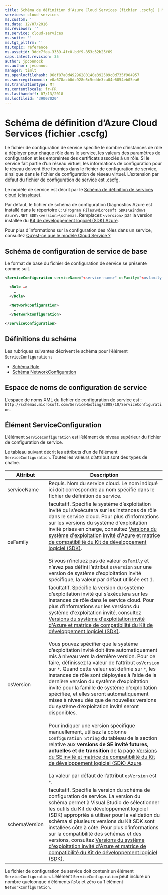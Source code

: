 ```yaml
---
title: Schéma de définition d’Azure Cloud Services (fichier .cscfg) | Microsoft Docs
services: cloud-services
ms.custom: ''
ms.date: 12/07/2016
ms.reviewer: ''
ms.service: cloud-services
ms.suite: ''
ms.tgt_pltfrm: ''
ms.topic: reference
ms.assetid: 3ddc7fea-3339-4fc0-bdf9-853c32b25f69
caps.latest.revision: 35
author: jpconnock
ms.author: jeconnoc
manager: timlt
ms.openlocfilehash: 96df87a0d49296280140e392509c0d735f904957
ms.sourcegitcommit: e0a678acb0dc928e5c5edde3ca04e6854eb05ea6
ms.translationtype: MT
ms.contentlocale: fr-FR
ms.lasthandoff: 07/13/2018
ms.locfileid: "39007020"
---
```

# <a name="azure-cloud-services-config-schema-cscfg-file"></a>Schéma de définition d’Azure Cloud Services (fichier .cscfg)
Le fichier de configuration de service spécifie le nombre d’instances de rôle à déployer pour chaque rôle dans le service, les valeurs des paramètres de configuration et les empreintes des certificats associés à un rôle. Si le service fait partie d’un réseau virtuel, les informations de configuration pour le réseau doivent être fournies dans le fichier de configuration de service, ainsi que dans le fichier de configuration de réseau virtuel. L’extension par défaut du fichier de configuration de service est .cscfg.

Le modèle de service est décrit par le [Schéma de définition de services cloud (classique)](schema-csdef-file.md).

Par défaut, le fichier de schéma de configuration Diagnostics Azure est installé dans le répertoire `C:\Program Files\Microsoft SDKs\Windows Azure\.NET SDK\<version>\schemas`. Remplacez `<version>` par la version installée du [Kit de développement logiciel (SDK) Azure](https://azure.microsoft.com/downloads/).

Pour plus d’informations sur la configuration des rôles dans un service, consultez [Qu’est-ce que le modèle Cloud Service ?](cloud-services-model-and-package.md)

## <a name="basic-service-configuration-schema"></a>Schéma de configuration de service de base
Le format de base du fichier de configuration de service se présente comme suit.

```xml
<ServiceConfiguration serviceName="<service-name>" osFamily="<osfamily-number>" osVersion="<os-version>" schemaVersion="<schema-version>">

  <Role …>
    …
  </Role>

  <NetworkConfiguration>
    …
  </NetworkConfiguration>

</ServiceConfiguration>
```

## <a name="schema-definitions"></a>Définitions du schéma
Les rubriques suivantes décrivent le schéma pour l’élément `ServiceConfiguration` :

- [Schéma Role](schema-cscfg-role.md)
- [Schéma NetworkConfiguration](schema-cscfg-networkconfiguration.md)

## <a name="service-configuration-namespace"></a>Espace de noms de configuration de service
L’espace de noms XML du fichier de configuration de service est : `http://schemas.microsoft.com/ServiceHosting/2008/10/ServiceConfiguration`.

##  <a name="ServiceConfiguration"></a> Élément ServiceConfiguration
L’élément `ServiceConfiguration` est l’élément de niveau supérieur du fichier de configuration de service.

Le tableau suivant décrit les attributs d’un de l’élément `ServiceConfiguration`. Toutes les valeurs d’attribut sont des types de chaîne.

| Attribut | Description |
| --------- | ----------- |
|serviceName|Requis. Nom du service cloud. Le nom indiqué ici doit correspondre au nom spécifié dans le fichier de définition de service.|
|osFamily|facultatif. Spécifie le système d’exploitation invité qui s’exécutera sur les instances de rôle dans le service cloud. Pour plus d’informations sur les versions du système d'exploitation invité prises en charge, consultez [Versions du système d'exploitation invité d'Azure et matrice de compatibilité du Kit de développement logiciel (SDK)](cloud-services-guestos-update-matrix.md).<br /><br /> Si vous n’incluez pas de valeur `osFamily` et n’avez pas défini l’attribut `osVersion` sur une version de système d’exploitation invité spécifique, la valeur par défaut utilisée est 1.|
|osVersion|facultatif. Spécifie la version du système d’exploitation invité qui s’exécutera sur les instances de rôle dans le service cloud. Pour plus d’informations sur les versions du système d'exploitation invité, consultez [Versions du système d'exploitation invité d'Azure et matrice de compatibilité du Kit de développement logiciel (SDK)](cloud-services-guestos-update-matrix.md).<br /><br /> Vous pouvez spécifier que le système d’exploitation invité doit être automatiquement mis à niveau vers la dernière version. Pour ce faire, définissez la valeur de l’attribut `osVersion` sur `*`. Quand cette valeur est définie sur `*`, les instances de rôle sont déployées à l’aide de la dernière version du système d’exploitation invité pour la famille de système d’exploitation spécifiée, et elles seront automatiquement mises à niveau dès que de nouvelles versions du système d’exploitation invité seront disponibles.<br /><br /> Pour indiquer une version spécifique manuellement, utilisez la colonne `Configuration String` du tableau de la section relative aux **versions de SE invité futures, actuelles et de transition** de la page [Versions du SE invité et matrice de compatibilité du Kit de développement logiciel (SDK) Azure](cloud-services-guestos-update-matrix.md).<br /><br /> La valeur par défaut de l’attribut `osVersion` est `*`.|
|schemaVersion|facultatif. Spécifie la version du schéma de configuration de service. La version du schéma permet à Visual Studio de sélectionner les outils du Kit de développement logiciel (SDK) appropriés à utiliser pour la validation du schéma si plusieurs versions du Kit SDK sont installées côte à côte. Pour plus d’informations sur la compatibilité des schémas et des versions, consultez [Versions du système d'exploitation invité d'Azure et matrice de compatibilité du Kit de développement logiciel (SDK)](cloud-services-guestos-update-matrix.md).|

Le fichier de configuration de service doit contenir un élément `ServiceConfiguration`. L’élément `ServiceConfiguration` peut inclure un nombre quelconque d’éléments `Role` et zéro ou 1 élément `NetworkConfiguration`.